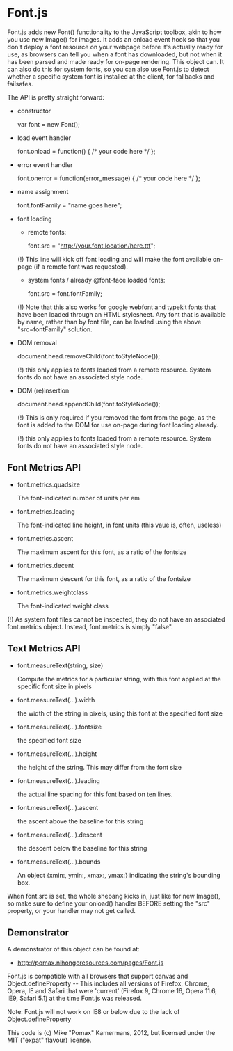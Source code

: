 Font.js
=======

Font.js adds new Font() functionality to the JavaScript
toolbox, akin to how you use new Image() for images. It
adds an onload event hook so that you don't deploy a
font resource on your webpage before it's actually ready
for use, as browsers can tell you when a font has
downloaded, but not when it has been parsed and made
ready for on-page rendering. This object can. It can
also do this for system fonts, so you can also use
Font.js to detect whether a specific system font is
installed at the client, for fallbacks and failsafes.

The API is pretty straight forward:

  * constructor
    
      var font = new Font();

  * load event handler

    font.onload = function() {
      /* your code here */
    };

  * error event handler

    font.onerror = function(error_message) {
      /* your code here */
    };

  * name assignment

    font.fontFamily = "name goes here";

  * font loading

    - remote fonts:

      font.src = "http://your.font.location/here.ttf";

    (!) This line will kick off font loading and
    will make the font available on-page (if a
    remote font was requested).


    - system fonts / already @font-face loaded fonts:

      font.src = font.fontFamily;

    (!) Note that this also works for google webfont and
    typekit fonts that have been loaded through an HTML
    stylesheet. Any font that is available by name, rather
    than by font file, can be loaded using the above
    "src=fontFamily" solution.


  * DOM removal

    document.head.removeChild(font.toStyleNode());
    
    (!) this only applies to fonts loaded from a
    remote resource. System fonts do not have an
    associated style node.

  * DOM (re)insertion

    document.head.appendChild(font.toStyleNode());

    (!) This is only required if you removed the
    font from the page, as the font is added to the
    DOM for use on-page during font loading already.

    (!) this only applies to fonts loaded from a
    remote resource. System fonts do not have an
    associated style node.

Font Metrics API
----------------

  * font.metrics.quadsize

    The font-indicated number of units per em
    
  * font.metrics.leading

    The font-indicated line height, in font units
    (this vaue is, often, useless)

  * font.metrics.ascent

    The maximum ascent for this font, as a ratio
    of the fontsize

  * font.metrics.decent

    The maximum descent for this font, as a ratio
    of the fontsize

  * font.metrics.weightclass

    The font-indicated weight class
      
  (!) As system font files cannot be inspected, they
  do not have an associated font.metrics object.
  Instead, font.metrics is simply "false".


Text Metrics API
----------------

  * font.measureText(string, size)

    Compute the metrics for a particular string, with
    this font applied at the specific font size in pixels

  * font.measureText(...).width

    the width of the string in pixels, using this font
    at the specified font size

  * font.measureText(...).fontsize

    the specified font size

  * font.measureText(...).height

    the height of the string. This may differ from the
    font size

  * font.measureText(...).leading

    the actual line spacing for this font based on ten
    lines.

  * font.measureText(...).ascent

    the ascent above the baseline for this string

  * font.measureText(...).descent

    the descent below the baseline for this string

  * font.measureText(...).bounds

    An object {xmin:<num>, ymin:<num>, xmax:<num>,
    ymax:<num>} indicating the string's bounding box.

When font.src is set, the whole shebang kicks in, just
like for new Image(), so make sure to define your onload()
handler BEFORE setting the "src" property, or your handler
may not get called.

Demonstrator
------------

A demonstrator of this object can be found at:

  * http://pomax.nihongoresources.com/pages/Font.js

Font.js is compatible with all browsers that support
canvas and Object.defineProperty --  This includes all
versions of Firefox, Chrome, Opera, IE and Safari that
were 'current' (Firefox 9, Chrome 16, Opera 11.6, IE9,
Safari 5.1) at the time Font.js was released.

Note: Font.js will not work on IE8 or below due to the lack of
Object.defineProperty

This code is (c) Mike "Pomax" Kamermans, 2012, but
licensed under the MIT ("expat" flavour) license.

